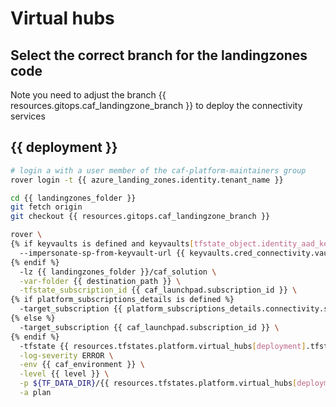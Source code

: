 # Virtual hubs

## Select the correct branch for the landingzones code

Note you need to adjust the branch {{ resources.gitops.caf_landingzone_branch }} to deploy the connectivity services

## {{ deployment }}

```bash
# login a with a user member of the caf-platform-maintainers group
rover login -t {{ azure_landing_zones.identity.tenant_name }}

cd {{ landingzones_folder }}
git fetch origin
git checkout {{ resources.gitops.caf_landingzone_branch }}

rover \
{% if keyvaults is defined and keyvaults[tfstate_object.identity_aad_key] is defined and azure_landing_zones.identity.azuread_identity_mode != "logged_in_user" %}
  --impersonate-sp-from-keyvault-url {{ keyvaults.cred_connectivity.vault_uri }} \
{% endif %}
  -lz {{ landingzones_folder }}/caf_solution \
  -var-folder {{ destination_path }} \
  -tfstate_subscription_id {{ caf_launchpad.subscription_id }} \
{% if platform_subscriptions_details is defined %}
  -target_subscription {{ platform_subscriptions_details.connectivity.subscription_id }} \
{% else %}
  -target_subscription {{ caf_launchpad.subscription_id }} \
{% endif %}
  -tfstate {{ resources.tfstates.platform.virtual_hubs[deployment].tfstate }} \
  -log-severity ERROR \
  -env {{ caf_environment }} \
  -level {{ level }} \
  -p ${TF_DATA_DIR}/{{ resources.tfstates.platform.virtual_hubs[deployment].tfstate }}.tfplan \
  -a plan

```
